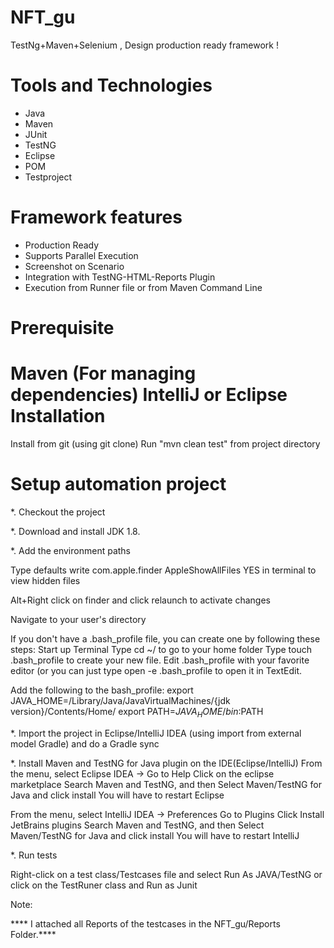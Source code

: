 # NFT_gu

TestNg+Maven+Selenium , Design production ready framework !


Tools and Technologies
======================
- Java
- Maven
- JUnit
- TestNG
- Eclipse
- POM
- Testproject


Framework features
==================
- Production Ready
- Supports Parallel Execution
- Screenshot on Scenario 
- Integration with TestNG-HTML-Reports Plugin
- Execution from Runner file or from Maven Command Line



Prerequisite
==================
Maven (For managing dependencies)
IntelliJ or Eclipse
Installation
==================
Install from git (using git clone)
Run "mvn clean test" from project directory




Setup automation project
==================
*. Checkout the project

*. Download and install JDK 1.8.

*. Add the environment paths

Type defaults write com.apple.finder AppleShowAllFiles YES in terminal to view hidden files

Alt+Right click on finder and click relaunch to activate changes

Navigate to your user's directory

If you don't have a .bash_profile file, you can create one by following these steps:
Start up Terminal
Type cd ~/ to go to your home folder
Type touch .bash_profile to create your new file.
Edit .bash_profile with your favorite editor (or you can just type open -e .bash_profile to open it in TextEdit.

Add the following to the bash_profile:
export JAVA_HOME=/Library/Java/JavaVirtualMachines/{jdk version}/Contents/Home/
export PATH=${JAVA_HOME}/bin:$PATH

*. Import the project in Eclipse/IntelliJ IDEA (using import from external model Gradle) and do a Gradle sync

*. Install Maven and TestNG for Java plugin on the IDE(Eclipse/IntelliJ)
From the menu, select Eclipse IDEA -> 
Go to Help
Click on the eclipse marketplace
Search Maven and TestNG,  and then Select Maven/TestNG for Java and click install
You will have to restart Eclipse 


From the menu, select IntelliJ IDEA -> Preferences
Go to Plugins
Click Install JetBrains plugins
Search Maven and TestNG,  and then Select Maven/TestNG for Java and click install 
You will have to restart IntelliJ


*. Run tests

Right-click on a test class/Testcases file and select Run As JAVA/TestNG or  click on the TestRuner class and Run as Junit


Note:

**** I attached all Reports of the testcases in the  NFT_gu/Reports Folder.****
